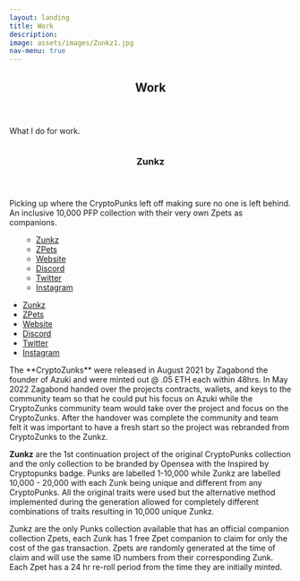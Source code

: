```yaml
---
layout: landing
title: Work
description:
image: assets/images/Zunkz1.jpg
nav-menu: true
---
```


<!-- Main -->
<div id="main">

<!-- One -->
<section id="one">
	<div class="inner">
		<header class="major">
			<h2>Work</h2>
		</header>
		<p>What I do for work.</p>
	</div>
</section>
	
<!-- Two -->
<section id="two" class="spotlights">
	<section>
		<a href="generic.html" class="image">
			<img src="{% link assets/images/Zunkz1.png %}" alt="" data-position="center center" />
		</a>
		<div class="content">
			<div class="inner">
				<header class="major">
					<h3>Zunkz</h3>
				</header>
				<p>Picking up where the CryptoPunks left off making sure no one is left behind. An inclusive 10,000 PFP collection with their very own Zpets as companions.</p>
				<ul class="actions">
					<ul class="actions">
          <li><a href="https://opensea.io/collection/zunkz" class="button">Zunkz</a></li> 
          <li><a href="https://opensea.io/collection/zunkpets" class="button">ZPets</a></li> 
          <li><a href="https://zunkz.com/" class="button">Website</a></li> 
          <li><a href="https://discord.gg/zunkz" class="button">Discord</a></li> 
          <li><a href="https://twitter.com/ZunkzNFTs" class="button">Twitter</a></li> 
          <li><a href="https://instagram.com/ZunkzNFTs" class="button">Instagram</a></li>
          </ul>
				</ul>
			</div>
		</div>
	</section>
	<section>
    
<ul class="actions">
<li><a href="https://opensea.io/collection/zunkz" class="button">Zunkz</a></li> 
<li><a href="https://opensea.io/collection/zunkpets" class="button">ZPets</a></li> 
<li><a href="https://zunkz.com/" class="button">Website</a></li> 
<li><a href="https://discord.gg/zunkz" class="button">Discord</a></li> 
<li><a href="https://twitter.com/ZunkzNFTs" class="button">Twitter</a></li> 
<li><a href="https://instagram.com/ZunkzNFTs" class="button">Instagram</a></li>
</ul>
The **CryptoZunks** were released in August 2021 by Zagabond the founder of Azuki and were minted out @ .05 ETH each within 48hrs. In May 2022 Zagabond handed over the projects contracts, wallets, and keys to the community team so that he could put his focus on Azuki while the CryptoZunks community team would take over the project and focus on the CryptoZunks. After the handover was complete the community and team felt it was important to have a fresh start so the project was rebranded from CryptoZunks to the Zunkz.

**Zunkz** are the 1st continuation project of the original CryptoPunks collection and the only collection to be branded by Opensea with the Inspired by Cryptopunks badge. Punks are labelled 1-10,000 while Zunkz are labelled 10,000 - 20,000 with each Zunk being unique and different from any CryptoPunks. All the original traits were used but the alternative method implemented during the generation allowed for completely different combinations of traits resulting in 10,000 unique Zunkz.

Zunkz are the only Punks collection available that has an official companion collection Zpets, each Zunk has 1 free Zpet companion to claim for only the cost of the gas transaction. Zpets are randomly generated at the time of claim and will use the same ID numbers from their corresponding Zunk. Each Zpet has a 24 hr re-roll period from the time they are initially minted.
